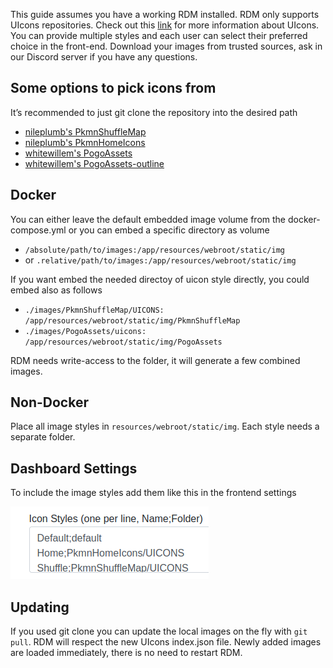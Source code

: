 This guide assumes you have a working RDM installed. RDM only supports UIcons repositories. Check out this [link]( https://github.com/UIcons/UIcons) for more information about UIcons. You can provide multiple styles and each user can select their preferred choice in the front-end. Download your images from trusted sources, ask in our Discord server if you have any questions. 

## Some options to pick icons from
It’s recommended to just git clone the repository into the desired path
* [nileplumb's PkmnShuffleMap](https://github.com/nileplumb/PkmnShuffleMap/tree/master/UICONS)
* [nileplumb's PkmnHomeIcons](https://github.com/nileplumb/PkmnHomeIcons/tree/master/UICONS)
* [whitewillem's PogoAssets](https://github.com/whitewillem/PogoAssets/tree/main/uicons)
* [whitewillem's PogoAssets-outline](https://github.com/whitewillem/PogoAssets/tree/main/uicons-outline)

## Docker
You can either leave the default embedded image volume from the docker-compose.yml or you can embed a specific directory as volume
* `/absolute/path/to/images:/app/resources/webroot/static/img`
* or `.relative/path/to/images:/app/resources/webroot/static/img`

If you want embed the needed directoy of uicon style directly, you could embed also as follows
* `./images/PkmnShuffleMap/UICONS: /app/resources/webroot/static/img/PkmnShuffleMap `
* `./images/PogoAssets/uicons: /app/resources/webroot/static/img/PogoAssets`

RDM needs write-access to the folder, it will generate a few combined images.

## Non-Docker
Place all image styles in `resources/webroot/static/img`.
Each style needs a separate folder.

## Dashboard Settings
To include the image styles add them like this in the frontend settings

![dashbaord uicons](img/dashboard-uicons.png)

## Updating
If you used git clone you can update the local images on the fly with `git pull`.
RDM will respect the new UIcons index.json file.
Newly added images are loaded immediately, there is no need to restart RDM.